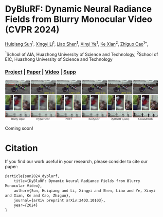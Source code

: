 # DyBluRF: Dynamic Neural Radiance Fields from Blurry Monocular Video (CVPR 2024)
[Huiqiang Sun](https://huiqiang-sun.github.io/)<sup>1</sup>,
[Xingyi Li](https://xingyi-li.github.io/)<sup>1</sup>,
[Liao Shen](https://leoshen917.github.io/)<sup>1</sup>,
[Xinyi Ye](https://scholar.google.com/citations?hl=en&user=g_Y0w7MAAAAJ)<sup>1</sup>,
[Ke Xian](https://kexianhust.github.io/)<sup>2</sup>,
[Zhiguo Cao](http://english.aia.hust.edu.cn/info/1085/1528.htm)<sup>1*</sup>,

<sup>1</sup>School of AIA, Huazhong University of Science and Technology, <sup>2</sup>School of EIC, Huazhong University of Science and Technology

### [Project](https://huiqiang-sun.github.io/dyblurf) | [Paper](https://arxiv.org/abs/2403.10103) | [Video](https://huiqiang-sun.github.io/dyblurf) | [Supp](https://arxiv.org/abs/2403.10103)

![Teaser image](assets/fig1.png)

Coming soon!

# Citation
If you find our work useful in your research, please consider to cite our paper:
```
@article{sun2024_dyblurf,
    title={DyBluRF: Dynamic Neural Radiance Fields from Blurry Monocular Video},
    author={Sun, Huiqiang and Li, Xingyi and Shen, Liao and Ye, Xinyi and Xian, Ke and Cao, Zhiguo},
    journal={arXiv preprint arXiv:2403.10103},
    year={2024}
}
```
